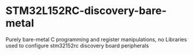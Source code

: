 # STM32L152RC-discovery-bare-metal
Purely bare-metal C programming and register manipulations, no Libraries used to configure stm32152rc discovery board peripherals
